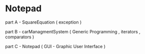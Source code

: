 # Notepad
 part A - SquareEquation ( exception )
 
 part B - carManagmentSystem ( Generic Programming , iterators , comparators )
 
 part C - Notepad ( GUI - Graphic User Interface )
